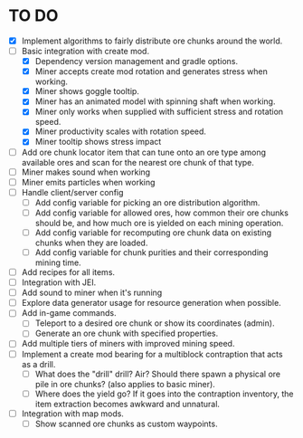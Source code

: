 # TO DO
- [x] Implement algorithms to fairly distribute ore chunks around the world.
- [ ] Basic integration with create mod.
  - [x] Dependency version management and gradle options.
  - [x] Miner accepts create mod rotation and generates stress when working.
  - [x] Miner shows goggle tooltip.
  - [x] Miner has an animated model with spinning shaft when working.
  - [x] Miner only works when supplied with sufficient stress and rotation speed.
  - [x] Miner productivity scales with rotation speed.
  - [x] Miner tooltip shows stress impact
- [ ] Add ore chunk locator item that can tune onto an ore type among available ores and scan for the nearest ore chunk of that type.
- [ ] Miner makes sound when working
- [ ] Miner emits particles when working
- [ ] Handle client/server config
  - [ ] Add config variable for picking an ore distribution algorithm.
  - [ ] Add config variable for allowed ores, how common their ore chunks should be, and how much ore is yielded on each mining operation.
  - [ ] Add config variable for recomputing ore chunk data on existing chunks when they are loaded.
  - [ ] Add config variable for chunk purities and their corresponding mining time.
- [ ] Add recipes for all items.
- [ ] Integration with JEI.
- [ ] Add sound to miner when it's running
- [ ] Explore data generator usage for resource generation when possible.
- [ ] Add in-game commands.
  - [ ] Teleport to a desired ore chunk or show its coordinates (admin).
  - [ ] Generate an ore chunk with specified properties.
- [ ] Add multiple tiers of miners with improved mining speed.
- [ ] Implement a create mod bearing for a multiblock contraption that acts as a drill.
  - [ ] What does the "drill" drill? Air? Should there spawn a physical ore pile in ore chunks? (also applies to basic miner).
  - [ ] Where does the yield go? If it goes into the contraption inventory, the item extraction becomes awkward and unnatural.
- [ ] Integration with map mods.
  - [ ] Show scanned ore chunks as custom waypoints.
